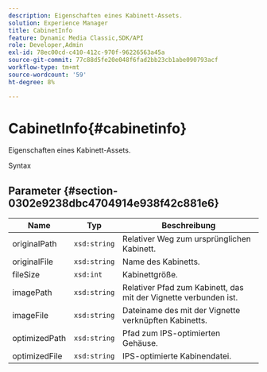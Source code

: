 ```yaml
---
description: Eigenschaften eines Kabinett-Assets.
solution: Experience Manager
title: CabinetInfo
feature: Dynamic Media Classic,SDK/API
role: Developer,Admin
exl-id: 78ec00cd-c410-412c-970f-96226563a45a
source-git-commit: 77c88d5fe20e048f6fad2bb23cb1abe090793acf
workflow-type: tm+mt
source-wordcount: '59'
ht-degree: 8%

---
```


# CabinetInfo{#cabinetinfo}

Eigenschaften eines Kabinett-Assets.

Syntax

## Parameter {#section-0302e9238dbc4704914e938f42c881e6}

| Name | Typ | Beschreibung |
|---|---|---|
| originalPath | `xsd:string` | Relativer Weg zum ursprünglichen Kabinett. |
| originalFile | `xsd:string` | Name des Kabinetts. |
| fileSize | `xsd:int` | Kabinettgröße. |
| imagePath | `xsd:string` | Relativer Pfad zum Kabinett, das mit der Vignette verbunden ist. |
| imageFile | `xsd:string` | Dateiname des mit der Vignette verknüpften Kabinetts. |
| optimizedPath | `xsd:string` | Pfad zum IPS-optimierten Gehäuse. |
| optimizedFile | `xsd:string` | IPS-optimierte Kabinendatei. |
